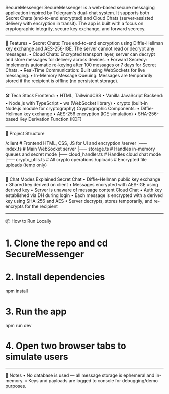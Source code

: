 SecureMessenger
SecureMessenger is a web-based secure messaging application inspired by Telegram's dual-chat system. It supports both Secret Chats (end-to-end encrypted) and Cloud Chats (server-assisted delivery with encryption in transit). The app is built with a focus on cryptographic integrity, secure key exchange, and forward secrecy.
________________________________________
🚀 Features
•	Secret Chats: True end-to-end encryption using Diffie-Hellman key exchange and AES-256-IGE. The server cannot read or decrypt any messages.
•	Cloud Chats: Encrypted transport layer, server can decrypt and store messages for delivery across devices.
•	Forward Secrecy: Implements automatic re-keying after 100 messages or 7 days for Secret Chats.
•	Real-Time Communication: Built using WebSockets for live messaging.
•	In-Memory Message Queuing: Messages are temporarily stored if the recipient is offline (no persistent storage).
________________________________________
🛠 Tech Stack
Frontend:
•	HTML, TailwindCSS
•	Vanilla JavaScript
Backend:
•	Node.js with TypeScript
•	ws (WebSocket library)
•	crypto (built-in Node.js module for cryptography)
Cryptographic Components:
•	Diffie-Hellman key exchange
•	AES-256 encryption (IGE simulation)
•	SHA-256-based Key Derivation Function (KDF)
________________________________________
📂 Project Structure

/client            # Frontend HTML, CSS, JS for UI and encryption
/server
  ├── index.ts     # Main WebSocket server
  ├── storage.ts   # Handles in-memory queues and secret mode
  ├── cloud_handler.ts # Handles cloud chat mode
  ├── crypto_utils.ts  # All crypto operations
/uploads            # Encrypted file uploads (temp only)
________________________________________
🔐 Chat Modes Explained
Secret Chat
•	Diffie-Hellman public key exchange
•	Shared key derived on client
•	Messages encrypted with AES-IGE using derived key
•	Server is unaware of message content
Cloud Chat
•	Auth key established via DH during login
•	Each message is encrypted with a derived key using SHA-256 and AES
•	Server decrypts, stores temporarily, and re-encrypts for the recipient
________________________________________
📦 How to Run Locally
# 1. Clone the repo and cd SecureMessenger

# 2. Install dependencies
npm install

# 3. Run the app
npm run dev

# 4. Open two browser tabs to simulate users
________________________________________
📘 Notes
•	No database is used — all message storage is ephemeral and in-memory.
•	Keys and payloads are logged to console for debugging/demo purposes.


